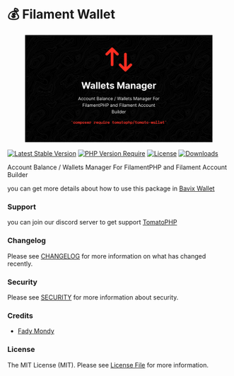 # 💰 Filament Wallet

<figure><img src="../../.gitbook/assets/3x1io-tomato-wallet.jpg" alt=""><figcaption></figcaption></figure>

[![Latest Stable Version](https://camo.githubusercontent.com/aef63d23f144304560dde0f4be21512a434cefdfe6f3ebb73e197d19a7fec0d2/68747470733a2f2f706f7365722e707567782e6f72672f746f6d61746f7068702f66696c616d656e742d77616c6c65742f76657273696f6e2e737667)](https://packagist.org/packages/tomatophp/filament-wallet) [![PHP Version Require](https://camo.githubusercontent.com/692e3bdc2c152b63da77cea1f5050e7dadf7c5d8ceafa4178ae03ff6445cd25c/687474703a2f2f706f7365722e707567782e6f72672f746f6d61746f7068702f66696c616d656e742d77616c6c65742f726571756972652f706870)](https://packagist.org/packages/tomatophp/filament-wallet) [![License](https://camo.githubusercontent.com/fa46d901bc611999de947a0f927085f5a6dc1d50d4751e6daf874af8644c0bcd/68747470733a2f2f706f7365722e707567782e6f72672f746f6d61746f7068702f66696c616d656e742d77616c6c65742f6c6963656e73652e737667)](https://packagist.org/packages/tomatophp/filament-wallet) [![Downloads](https://camo.githubusercontent.com/b7998dab0db8e5a4f5f367c83289f1e49f9bce51f5fbb3f71a24e97177a37287/68747470733a2f2f706f7365722e707567782e6f72672f746f6d61746f7068702f66696c616d656e742d77616c6c65742f642f746f74616c2e737667)](https://packagist.org/packages/tomatophp/filament-wallet)

Account Balance / Wallets Manager For FilamentPHP and Filament Account Builder

you can get more details about how to use this package in [Bavix Wallet](https://github.com/bavix/laravel-wallet)

### Support

you can join our discord server to get support [TomatoPHP](https://discord.gg/Xqmt35Uh)

### Changelog

Please see [CHANGELOG](https://github.com/tomatophp/filament-wallet/blob/master/CHANGELOG.md) for more information on what has changed recently.

### Security

Please see [SECURITY](https://github.com/tomatophp/filament-wallet/blob/master/SECURITY.md) for more information about security.

### Credits

* [Fady Mondy](mailto:info@3x1.io)

### License

The MIT License (MIT). Please see [License File](https://github.com/tomatophp/filament-wallet/blob/master/LICENSE.md) for more information.
